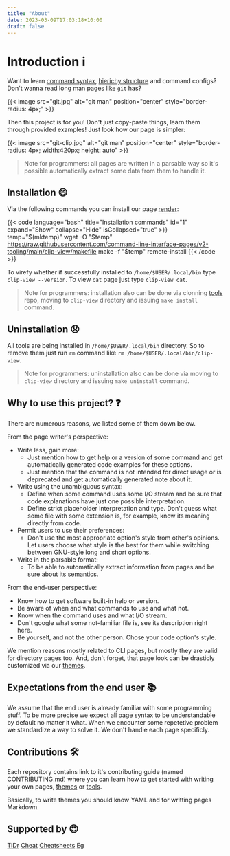 ```yaml
---
title: "About"
date: 2023-03-09T17:03:18+10:00
draft: false
---
```


# Introduction :information_source:

Want to learn [command syntax][cli-pages],
[hierichy structure][directory-pages]
and command configs? Don't wanna read long man pages like `git` has?

{{< image src="git.jpg" alt="git man" position="center" style="border-radius: 4px;" >}}

Then this project is for you! Don't just copy-paste things, learn them through
provided examples! Just look how our page is simpler:

{{< image src="git-clip.jpg" alt="git man" position="center" style="border-radius: 4px; width:420px; height: auto" >}}

> Note for programmers: all pages are written in a parsable way so it's possible
> automatically extract some data from them to handle it.

## Installation :smile:

Via the following commands you can install our page
[render][render]:

{{< code language="bash" title="Installation commands" id="1" expand="Show" collapse="Hide" isCollapsed="true" >}}
temp="$(mktemp)"
wget -O "$temp" https://raw.githubusercontent.com/command-line-interface-pages/v2-tooling/main/clip-view/makefile
make -f "$temp" remote-install
{{< /code >}}

To virefy whether if successfully installed to `/home/$USER/.local/bin` type
`clip-view --version`. To view `cat` page just type `clip-view cat`.

> Note for programmers: installation also can be done via clonning
> [tools][tools] repo, moving to `clip-view` directory and issuing
> `make install` command.

## Uninstallation :disappointed:

All tools are being installed in `/home/$USER/.local/bin` directory. So to remove
them just run `rm` command like `rm /home/$USER/.local/bin/clip-view`.

> Note for programmers: uninstallation also can be done via moving to
> `clip-view` directory and issuing `make uninstall` command.

## Why to use this project? :question:

There are numerous reasons, we listed some of them down below.

From the page writer's perspective:

- Write less, gain more:
  - Just mention how to get help or a version of some command and get
    automatically generated code examples for these options.
  - Just mention that the command is not intended for direct usage or is
    deprecated and get automatically generated note about it.
- Write using the unambiguous syntax:
  - Define when some command uses some I/O stream and be sure that
    code explanations have just one possible interpretation.
  - Define strict placeholder interpretation and type. Don't guess what some
    file with some extension is, for example, know its meaning directly from
    code.
- Permit users to use their preferences:
  - Don't use the most appropriate option's style from other's opinions. Let
    users choose what style is the best for them while switching between
    GNU-style long and short options.
- Write in the parsable format:
  - To be able to automatically extract information from pages and be sure about
    its semantics.

From the end-user perspective:

- Know how to get software built-in help or version.
- Be aware of when and what commands to use and what not.
- Know when the command uses and what I/O stream.
- Don't google what some not-familiar file is, see its description right here.
- Be yourself, and not the other person. Chose your code option's style.

We mention reasons mostly related to CLI pages, but mostly they are valid for
directory pages too. And, don't forget, that page look can be drasticly
customized via our
[themes][themes].

## Expectations from the end user :books:

We assume that the end user is already familiar with some programming stuff. To
be more precise we expect all page syntax to be understandable by default no
matter it what. When we encounter some repetetive problem we standardize a way
to solve it. We don't handle each page specificly.

## Contributions :hammer_and_wrench:

Each repository contains link to it's contributing guide (named CONTRIBUTING.md)
where you can learn how to get started with writing your own pages,
[themes][themes]
or [tools][tools].

Basically, to write themes you should know YAML and for writting pages Markdown.

## Supported by :heart_eyes:

[TlDr](https://github.com/tldr-pages/tldr/pull/9845)
[Cheat](https://github.com/cheat/cheatsheets/pull/226)
[Cheatsheets](https://github.com/rstacruz/cheatsheets/pull/1953)
[Eg](https://github.com/srsudar/eg/pull/97)

[cli-pages]: https://github.com/command-line-interface-pages/cli-pages
[directory-pages]: https://github.com/command-line-interface-pages/directory-pages
[render]: https://github.com/command-line-interface-pages/v2-tooling/tree/main/clip-view
[themes]: https://github.com/command-line-interface-pages/themes
[tools]: https://github.com/command-line-interface-pages/v2-tooling